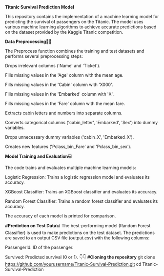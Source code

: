 **Titanic Survival Prediction Model**

This repository contains the implementation of a machine learning model for predicting the survival of passengers on the Titanic. The model uses various machine learning algorithms to achieve accurate predictions based on the dataset provided by the Kaggle Titanic competition.

**Data Preprocessing**📙📙

The Preprocess function combines the training and test datasets and performs several preprocessing steps:

Drops irrelevant columns ('Name' and 'Ticket').

Fills missing values in the 'Age' column with the mean age.

Fills missing values in the 'Cabin' column with 'X000'.

Fills missing values in the 'Embarked' column with 'X'.

Fills missing values in the 'Fare' column with the mean fare.

Extracts cabin letters and numbers into separate columns.

Converts categorical columns ('cabin_letter', 'Embarked', 'Sex') into dummy variables.

Drops unnecessary dummy variables ('cabin_X', 'Embarked_X').

Creates new features ('Pclass_bin_Fare' and 'Pclass_bin_sex').

**Model Training and Evaluation**💻

The code trains and evaluates multiple machine learning models:

Logistic Regression: Trains a logistic regression model and evaluates its accuracy.

XGBoost Classifier: Trains an XGBoost classifier and evaluates its accuracy.

Random Forest Classifier: Trains a random forest classifier and evaluates its accuracy.

The accuracy of each model is printed for comparison.

**#Prediction on Test Data**📊
The best-performing model (Random Forest Classifier) is used to make predictions on the test dataset. The predictions are saved to an output CSV file (output.csv) with the following columns:

PassengerId: ID of the passenger.

Survived: Predicted survival (0 or 1).
👇👇
**#Cloning the repository**
git clone https://github.com/yourusername/Titanic-Survival-Prediction.git
cd Titanic-Survival-Prediction
